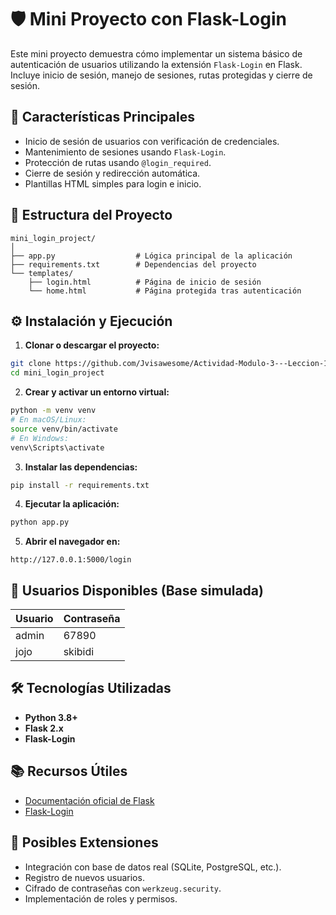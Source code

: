 # 🛡️ Mini Proyecto con Flask-Login

Este mini proyecto demuestra cómo implementar un sistema básico de autenticación de usuarios utilizando la extensión `Flask-Login` en Flask. Incluye inicio de sesión, manejo de sesiones, rutas protegidas y cierre de sesión.

## 📌 Características Principales

- Inicio de sesión de usuarios con verificación de credenciales.
- Mantenimiento de sesiones usando `Flask-Login`.
- Protección de rutas usando `@login_required`.
- Cierre de sesión y redirección automática.
- Plantillas HTML simples para login e inicio.

## 📁 Estructura del Proyecto

```
mini_login_project/
│
├── app.py                  # Lógica principal de la aplicación
├── requirements.txt        # Dependencias del proyecto
└── templates/
    ├── login.html          # Página de inicio de sesión
    └── home.html           # Página protegida tras autenticación
```

## ⚙️ Instalación y Ejecución

1. **Clonar o descargar el proyecto:**

```bash
git clone https://github.com/Jvisawesome/Actividad-Modulo-3---Leccion-1
cd mini_login_project
```

2. **Crear y activar un entorno virtual:**

```bash
python -m venv venv
# En macOS/Linux:
source venv/bin/activate
# En Windows:
venv\Scripts\activate
```

3. **Instalar las dependencias:**

```bash
pip install -r requirements.txt
```

4. **Ejecutar la aplicación:**

```bash
python app.py
```

5. **Abrir el navegador en:**

```
http://127.0.0.1:5000/login
```

## 🔐 Usuarios Disponibles (Base simulada)

| Usuario | Contraseña |
| ------- | ---------- |
| admin   | 67890      |
| jojo    | skibidi    |

## 🛠 Tecnologías Utilizadas

- **Python 3.8+**
- **Flask 2.x**
- **Flask-Login**

## 📚 Recursos Útiles

- [Documentación oficial de Flask](https://flask.palletsprojects.com/)
- [Flask-Login](https://flask-login.readthedocs.io/)

## 🚀 Posibles Extensiones

- Integración con base de datos real (SQLite, PostgreSQL, etc.).
- Registro de nuevos usuarios.
- Cifrado de contraseñas con `werkzeug.security`.
- Implementación de roles y permisos.
